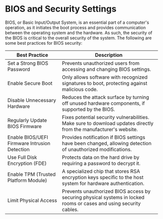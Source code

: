 # BIOS and Security Settings

BIOS, or Basic Input/Output System, is an essential part of a computer's operation, as it initiates the boot process and provides communication between the operating system and the hardware. As such, the security of the BIOS is critical to the overall security of the system. The following are some best practices for BIOS security:

| Best Practice | Description |
|---------------|-------------|
| Set a Strong BIOS Password | Prevents unauthorized users from accessing and changing BIOS settings. |
| Enable Secure Boot | Only allows software with recognized signatures to boot, protecting against malicious code. |
| Disable Unnecessary Hardware | Reduces the attack surface by turning off unused hardware components, if supported by the BIOS. |
| Regularly Update BIOS Firmware | Fixes potential security vulnerabilities. Make sure to download updates directly from the manufacturer's website. |
| Enable BIOS/UEFI Firmware Intrusion Detection | Provides notification if BIOS settings have been changed, allowing detection of unauthorized modifications. |
| Use Full Disk Encryption (FDE) | Protects data on the hard drive by requiring a password to decrypt it. |
| Enable TPM (Trusted Platform Module) | A specialized chip that stores RSA encryption keys specific to the host system for hardware authentication. |
| Limit Physical Access | Prevents unauthorized BIOS access by securing physical systems in locked rooms or cases and using security cables. |

